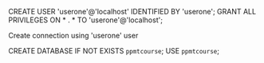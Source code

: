 CREATE USER 'userone'@'localhost' IDENTIFIED BY 'userone';
GRANT ALL PRIVILEGES ON * . * TO 'userone'@'localhost';

Create connection using 'userone' user

CREATE DATABASE IF NOT EXISTS `ppmtcourse`;
USE `ppmtcourse`;
